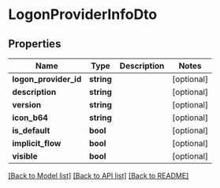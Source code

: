 # LogonProviderInfoDto

## Properties
Name | Type | Description | Notes
------------ | ------------- | ------------- | -------------
**logon_provider_id** | **string** |  | [optional] 
**description** | **string** |  | [optional] 
**version** | **string** |  | [optional] 
**icon_b64** | **string** |  | [optional] 
**is_default** | **bool** |  | [optional] 
**implicit_flow** | **bool** |  | [optional] 
**visible** | **bool** |  | [optional] 

[[Back to Model list]](../README.md#documentation-for-models) [[Back to API list]](../README.md#documentation-for-api-endpoints) [[Back to README]](../README.md)


